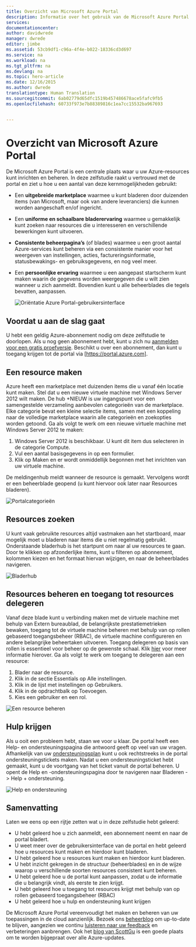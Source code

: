 ```yaml
---
title: Overzicht van Microsoft Azure Portal
description: Informatie over het gebruik van de Microsoft Azure Portal.
services: 
documentationcenter: 
author: davidwrede
manager: dwrede
editor: jimbe
ms.assetid: 53cb9df1-c96a-4f4e-b022-18336cd3d697
ms.service: na
ms.workload: na
ms.tgt_pltfrm: na
ms.devlang: na
ms.topic: hero-article
ms.date: 12/16/2015
ms.author: dwrede
translationtype: Human Translation
ms.sourcegitcommit: 6ab02779d65dfc1519b457486678ace5fafc9fb5
ms.openlocfilehash: 60733f973e7b88389816c1ea7cc15532ba967693


---
```

# <a name="microsoft-azure-portal-overview"></a>Overzicht van Microsoft Azure Portal
De Microsoft Azure Portal is een centrale plaats waar u uw Azure-resources kunt inrichten en beheren.  In deze zelfstudie raakt u vertrouwd met de portal en ziet u hoe u een aantal van deze kernmogelijkheden gebruikt:

* Een **uitgebreide marketplace** waarmee u kunt bladeren door duizenden items (van Microsoft, maar ook van andere leveranciers) die kunnen worden aangeschaft en/of ingericht.
* Een **uniforme en schaalbare bladerervaring** waarmee u gemakkelijk kunt zoeken naar resources die u interesseren en verschillende bewerkingen kunt uitvoeren.
* **Consistente beheerpagina’s** (of blades) waarmee u een groot aantal Azure-services kunt beheren via een consistente manier voor het weergeven van instellingen, acties, factureringsinformatie, statusbewakings- en gebruiksgegevens, en nog veel meer.
* Een **persoonlijke ervaring** waarmee u een aangepast startscherm kunt maken waarin de gegevens worden weergegeven die u wilt zien wanneer u zich aanmeldt.  Bovendien kunt u alle beheerblades die tegels bevatten, aanpassen.
  
  ![Oriëntatie Azure Portal-gebruikersinterface][UIOrientation]

## <a name="before-you-get-started"></a>Voordat u aan de slag gaat
U hebt een geldig Azure-abonnement nodig om deze zelfstudie te doorlopen.  Als u nog geen abonnement hebt, kunt u zich nu [aanmelden voor een gratis proefversie](https://azure.microsoft.com/pricing/free-trial/).  Beschikt u over een abonnement, dan kunt u toegang krijgen tot de portal via [https://portal.azure.com].

## <a name="how-to-create-a-resource"></a>Een resource maken
Azure heeft een marketplace met duizenden items die u vanaf één locatie kunt maken.  Stel dat u een nieuwe virtuele machine met Windows Server 2012 wilt maken.  De hub +NIEUW is uw ingangspunt voor een samengestelde verzameling aanbevolen categorieën van de marketplace.  Elke categorie bevat een kleine selectie items, samen met een koppeling naar de volledige marketplace waarin alle categorieën en zoekopties worden getoond. Ga als volgt te werk om een nieuwe virtuele machine met Windows Server 2012 te maken:  

1. Windows Server 2012 is beschikbaar. U kunt dit item dus selecteren in de categorie Compute.  
2. Vul een aantal basisgegevens in op een formulier.
3. Klik op Maken en er wordt onmiddellijk begonnen met het inrichten van uw virtuele machine.

De meldingenhub meldt wanneer de resource is gemaakt. Vervolgens wordt er een beheerblade geopend (u kunt hiervoor ook later naar Resources bladeren).

![Portalcategorieën][PortalCategories]

## <a name="how-to-find-your-resources"></a>Resources zoeken
U kunt vaak gebruikte resources altijd vastmaken aan het startboard, maar mogelijk moet u bladeren naar items die u niet regelmatig gebruikt.  Onderstaande bladerhub is het startpunt om naar al uw resources te gaan.  Door te klikken op afzonderlijke items, kunt u filteren op abonnement, kolommen kiezen en het formaat hiervan wijzigen, en naar de beheerblades navigeren.

![Bladerhub][BrowseHub]

## <a name="how-to-manage-and-delegate-access-to-a-resource"></a>Resources beheren en toegang tot resources delegeren
Vanaf deze blade kunt u verbinding maken met de virtuele machine met behulp van Extern bureaublad, de belangrijkste prestatiemetrieken bewaken, toegang tot de virtuele machine beheren met behulp van op rollen gebaseerd toegangsbeheer (RBAC), de virtuele machine configureren en andere belangrijke beheertaken uitvoeren.  Toegang delegeren op basis van rollen is essentieel voor beheer op de gewenste schaal.  Klik [hier](active-directory/role-based-access-control-configure.md) voor meer informatie hierover. Ga als volgt te werk om toegang te delegeren aan een resource:

1. Blader naar de resource.
2. Klik in de sectie Essentials op Alle instellingen.
3. Klik in de lijst met instellingen op Gebruikers.
4. Klik in de opdrachtbalk op Toevoegen.
5. Kies een gebruiker en een rol.

![Een resource beheren][ManageResource]

## <a name="how-to-get-help"></a>Hulp krijgen
Als u ooit een probleem hebt, staan we voor u klaar.  De portal heeft een Help- en ondersteuningspagina die antwoord geeft op veel van uw vragen.  Afhankelijk van uw [ondersteuningsplan](https://azure.microsoft.com/support/plans/) kunt u ook rechtstreeks in de portal ondersteuningstickets maken.  Nadat u een ondersteuningsticket hebt gemaakt, kunt u de voortgang van het ticket vanuit de portal beheren. U opent de Help en -ondersteuningspagina door te navigeren naar Bladeren -> Help + ondersteuning.  

![Help en ondersteuning][HelpSupport]

## <a name="summary"></a>Samenvatting
Laten we eens op een rijtje zetten wat u in deze zelfstudie hebt geleerd:

* U hebt geleerd hoe u zich aanmeldt, een abonnement neemt en naar de portal bladert.
* U weet meer over de gebruikersinterface van de portal en hebt geleerd hoe u resources kunt maken en hierdoor kunt bladeren.
* U hebt geleerd hoe u resources kunt maken en hierdoor kunt bladeren.
* U hebt inzicht gekregen in de structuur (beheerblades) en in de wijze waarop u verschillende soorten resources consistent kunt beheren.
* U hebt geleerd hoe u de portal kunt aanpassen, zodat u de informatie die u belangrijk vindt, als eerste te zien krijgt.
* U hebt geleerd hoe u toegang tot resources krijgt met behulp van op rollen gebaseerd toegangsbeheer (RBAC)
* U hebt geleerd hoe u hulp en ondersteuning kunt krijgen

De Microsoft Azure Portal vereenvoudigt het maken en beheren van uw toepassingen in de cloud aanzienlijk.  Bezoek ons [beheerblog](https://azure.microsoft.com/blog/topics/management/) om up-to-date te blijven, aangezien we continu [luisteren naar uw feedback](https://feedback.azure.com/forums/223579-azure-preview-portal/) en verbeteringen aanbrengen.  Ook het [blog van ScottGu](http://weblogs.asp.net/scottgu) is een goede plaats om te worden bijgepraat over alle Azure-updates.

[UIOrientation]: ./media/azure-portal-how-to-use/azure_portal_1.png
[PortalCategories]: ./media/azure-portal-how-to-use/azure_portal_2.png
[BrowseHub]: ./media/azure-portal-how-to-use/azure_portal_3.png
[ManageResource]: ./media/azure-portal-how-to-use/azure_portal_4.png
[CustomizeBlades]: ./media/azure-portal-how-to-use/azure_portal_5.png
[HelpSupport]: ./media/azure-portal-how-to-use/azure_portal_6.png



<!--HONumber=Dec16_HO2-->


